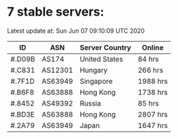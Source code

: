# 7 stable servers:

Latest update at: Sun Jun 07 09:10:09 UTC 2020

| ID | ASN | Server Country | Online |
| -- | --- | -------------- | ------ |
| #.D09B | AS174 | United States | 84 hrs |
| #.C831 | AS12301 | Hungary | 266 hrs |
| #.7F1D | AS63949 | Singapore | 1988 hrs |
| #.B6F8 | AS63888 | Hong Kong | 1738 hrs |
| #.8452 | AS49392 | Russia | 85 hrs |
| #.BD3E | AS63888 | Hong Kong | 2807 hrs |
| #.2A79 | AS63949 | Japan | 1647 hrs |

